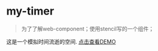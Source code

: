 # my-timer
>为了了解web-component；使用stencil写的一个组件；

这是一个模拟时间流逝的空间.
[点击查看DEMO](http://my-timer.web.bestsloth.top/www/index.html)
